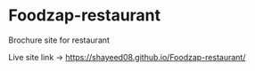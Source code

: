 # Foodzap-restaurant

Brochure site for restaurant

Live site link -> https://shayeed08.github.io/Foodzap-restaurant/
